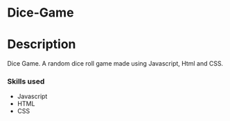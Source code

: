 # Dice-Game
<h1>Description</h1>
Dice Game. A random dice roll game made using Javascript, Html and CSS.
<h3>Skills used</h3>
<ul>
 <li>Javascript</li>
 <li>HTML</li>
 <li>CSS</li>
</ul>
